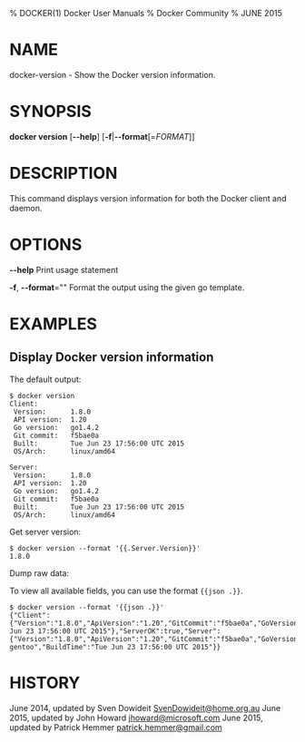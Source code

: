 % DOCKER(1) Docker User Manuals
% Docker Community
% JUNE 2015
# NAME
docker-version - Show the Docker version information.

# SYNOPSIS
**docker version**
[**--help**]
[**-f**|**--format**[=*FORMAT*]]

# DESCRIPTION
This command displays version information for both the Docker client and 
daemon. 

# OPTIONS
**--help**
    Print usage statement

**-f**, **--format**=""
    Format the output using the given go template.

# EXAMPLES

## Display Docker version information

The default output:

    $ docker version
	Client:
	 Version:      1.8.0
	 API version:  1.20
	 Go version:   go1.4.2
	 Git commit:   f5bae0a
	 Built:        Tue Jun 23 17:56:00 UTC 2015
	 OS/Arch:      linux/amd64

	Server:
	 Version:      1.8.0
	 API version:  1.20
	 Go version:   go1.4.2
	 Git commit:   f5bae0a
	 Built:        Tue Jun 23 17:56:00 UTC 2015
	 OS/Arch:      linux/amd64

Get server version:

    $ docker version --format '{{.Server.Version}}'
	1.8.0

Dump raw data:

To view all available fields, you can use the format `{{json .}}`.

    $ docker version --format '{{json .}}'
    {"Client":{"Version":"1.8.0","ApiVersion":"1.20","GitCommit":"f5bae0a","GoVersion":"go1.4.2","Os":"linux","Arch":"amd64","BuildTime":"Tue Jun 23 17:56:00 UTC 2015"},"ServerOK":true,"Server":{"Version":"1.8.0","ApiVersion":"1.20","GitCommit":"f5bae0a","GoVersion":"go1.4.2","Os":"linux","Arch":"amd64","KernelVersion":"3.13.2-gentoo","BuildTime":"Tue Jun 23 17:56:00 UTC 2015"}}

	
# HISTORY
June 2014, updated by Sven Dowideit <SvenDowideit@home.org.au>
June 2015, updated by John Howard <jhoward@microsoft.com>
June 2015, updated by Patrick Hemmer <patrick.hemmer@gmail.com>
